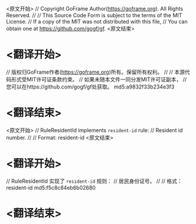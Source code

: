 
<原文开始>
// Copyright GoFrame Author(https://goframe.org). All Rights Reserved.
//
// This Source Code Form is subject to the terms of the MIT License.
// If a copy of the MIT was not distributed with this file,
// You can obtain one at https://github.com/gogf/gf.
<原文结束>

# <翻译开始>
// 版权归GoFrame作者(https://goframe.org)所有。保留所有权利。
//
// 本源代码形式受MIT许可证条款约束。
// 如果未随本文件一同分发MIT许可证副本，
// 您可以在https://github.com/gogf/gf处获取。 md5:a9832f33b234e3f3
# <翻译结束>


<原文开始>
// RuleResidentId implements `resident-id` rule:
// Resident id number.
//
// Format: resident-id
<原文结束>

# <翻译开始>
// RuleResidentId 实现了 `resident-id` 规则：
// 居民身份证号。
//
// 格式：resident-id md5:f5c8c84eb6b02680
# <翻译结束>


